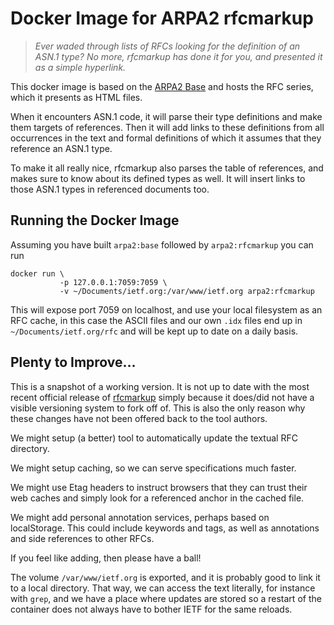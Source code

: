 # Docker Image for ARPA2 rfcmarkup

> *Ever waded through lists of RFCs looking for the definition of an
> ASN.1 type?  No more, rfcmarkup has done it for you, and presented
> it as a simple hyperlink.*

This docker image is based on the
[ARPA2 Base](https://github.com/arpa2/docker-arpa2-base)
and hosts the RFC series, which it presents as HTML files.

When it encounters ASN.1 code, it will parse their type definitions
and make them targets of references.  Then it will add links to these
definitions from all occurrences in the text and formal definitions
of which it assumes that they reference an ASN.1 type.

To make it all really nice, rfcmarkup also parses the table of
references, and makes sure to know about its defined types as well.
It will insert links to those ASN.1 types in referenced documents
too.

## Running the Docker Image

Assuming you have built `arpa2:base` followed by `arpa2:rfcmarkup`
you can run

    docker run \
               -p 127.0.0.1:7059:7059 \
               -v ~/Documents/ietf.org:/var/www/ietf.org arpa2:rfcmarkup

This will expose port 7059 on localhost, and use your local filesystem
as an RFC cache, in this case the ASCII files and our own `.idx` files
end up in `~/Documents/ietf.org/rfc` and will be kept up to date on a
daily basis.

## Plenty to Improve...

This is a snapshot of a working version.  It is not up to date with the
most recent official release of
[rfcmarkup](https://tools.ietf.org/tools/rfcmarkup/)
simply because it does/did not have a visible versioning system to
fork off of.  This is also the only reason why these changes have not
been offered back to the tool authors.

We might setup (a better) tool to automatically update the textual
RFC directory.

We might setup caching, so we can serve specifications much faster.

We might use Etag headers to instruct browsers that they can trust
their web caches and simply look for a referenced anchor in the
cached file.

We might add personal annotation services, perhaps based on localStorage.
This could include keywords and tags, as well as annotations and
side references to other RFCs.

If you feel like adding, then please have a ball!

The volume `/var/www/ietf.org` is exported, and it is probably good to
link it to a local directory.  That way, we can access the text literally,
for instance with `grep`, and we have a place where updates are stored
so a restart of the container does not always have to bother IETF for the
same reloads.

